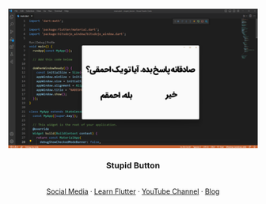 <p align="center">
    <a href="https://youtu.be/7LSxAldefZ4">
        <img src="https://github.com/NABEGHEHACOM/StupidButton/blob/main/are-you-stupid-desktop-app.png?raw=true" alt="Link to Video">
    </a>
</p>

<h3 align="center">Stupid Button</h3>

<p align="center">
    <br>
    <a href="https://nabegheha.com/contact-us">Social Media</a>
    ·
    <a href="https://nabegheha.com">Learn Flutter</a>
    ·
    <a href="https://www.youtube.com/c/nabegheha">YouTube Channel</a>
    ·
    <a href="https://nabegheha.com/blog">Blog</a>
</p>
